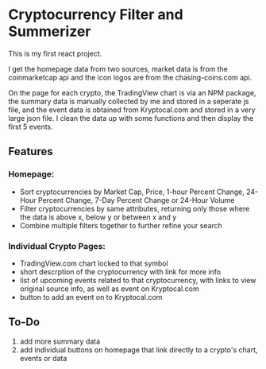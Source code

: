 # Cryptocurrency Filter and Summerizer

This is my first react project.

I get the homepage data from two sources, market data is from the coinmarketcap api and the icon logos are from the chasing-coins.com api.

On the page for each crypto, the TradingView chart is via an NPM package, the summary data is manually collected by me and stored in a seperate js file, and the event data is obtained from Kryptocal.com and stored in a very large json file. I clean the data up with some functions and then display the first 5 events.


## Features
### Homepage:
- Sort cryptocurrencies by Market Cap, Price, 1-hour Percent Change, 24-Hour Percent Change, 7-Day Percent Change or 24-Hour Volume
- Filter cryptocurrencies by same attributes, returning only those where the data is above x, below y or between x and y
- Combine multiple filters together to further refine your search

### Individual Crypto Pages:
- TradingView.com chart locked to that symbol
- short descrption of the cryptocurrency with link for more info
- list of upcoming events related to that cryptocurrency, with links to view original source info, as well as event on Kryptocal.com
- button to add an event on to Kryptocal.com


## To-Do
1. add more summary data
2. add individual buttons on homepage that link directly to a crypto's chart, events or data

